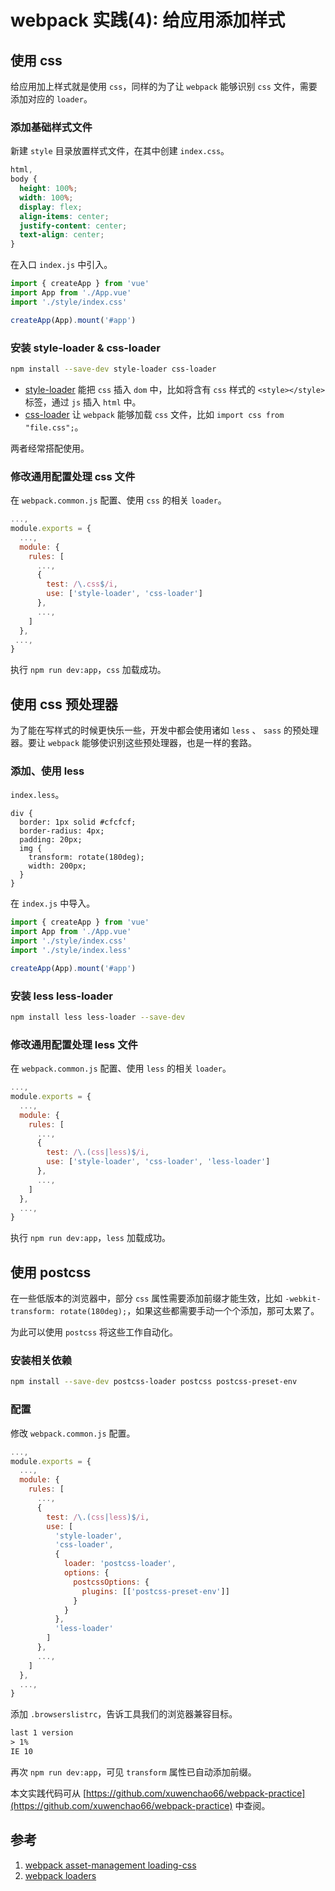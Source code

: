 # webpack 实践(4): 给应用添加样式

## 使用 css

给应用加上样式就是使用 `css`，同样的为了让 `webpack` 能够识别 `css` 文件，需要添加对应的 `loader`。

### 添加基础样式文件

新建 `style` 目录放置样式文件，在其中创建 `index.css`。

```css
html,
body {
  height: 100%;
  width: 100%;
  display: flex;
  align-items: center;
  justify-content: center;
  text-align: center;
}
```

在入口 `index.js` 中引入。

```js
import { createApp } from 'vue'
import App from './App.vue'
import './style/index.css'

createApp(App).mount('#app')
```

### 安装 style-loader & css-loader

```sh
npm install --save-dev style-loader css-loader
```

- [style-loader](https://github.com/webpack-contrib/style-loader) 能把 `css` 插入 `dom` 中，比如将含有 `css` 样式的 `<style></style>` 标签，通过 `js` 插入 `html` 中。
- [css-loader](https://github.com/webpack-contrib/css-loader) 让 `webpack` 能够加载 `css` 文件，比如 `import css from "file.css";`。

两者经常搭配使用。

### 修改通用配置处理 css 文件

在 `webpack.common.js` 配置、使用 `css` 的相关 `loader`。

```js
...,
module.exports = {
  ...,
  module: {
    rules: [
      ...,
      {
        test: /\.css$/i,
        use: ['style-loader', 'css-loader']
      },
      ...,
    ]
  },
 ...,
}
```

执行 `npm run dev:app`，`css` 加载成功。

## 使用 css 预处理器

为了能在写样式的时候更快乐一些，开发中都会使用诸如 `less` 、 `sass` 的预处理器。要让 `webpack` 能够使识别这些预处理器，也是一样的套路。

### 添加、使用 less

`index.less`。

```less
div {
  border: 1px solid #cfcfcf;
  border-radius: 4px;
  padding: 20px;
  img {
    transform: rotate(180deg);
    width: 200px;
  }
}
```

在 `index.js` 中导入。

```js
import { createApp } from 'vue'
import App from './App.vue'
import './style/index.css'
import './style/index.less'

createApp(App).mount('#app')
```

### 安装 less less-loader

```sh
npm install less less-loader --save-dev
```

### 修改通用配置处理 less 文件

在 `webpack.common.js` 配置、使用 `less` 的相关 `loader`。

```js
...,
module.exports = {
  ...,
  module: {
    rules: [
      ...,
      {
        test: /\.(css|less)$/i,
        use: ['style-loader', 'css-loader', 'less-loader']
      },
      ...,
    ]
  },
  ...,
}
```

执行 `npm run dev:app`，`less` 加载成功。

## 使用 postcss

在一些低版本的浏览器中，部分 `css` 属性需要添加前缀才能生效，比如 `-webkit-transform: rotate(180deg);`，如果这些都需要手动一个个添加，那可太累了。

为此可以使用 `postcss` 将这些工作自动化。

### 安装相关依赖

```sh
npm install --save-dev postcss-loader postcss postcss-preset-env
```

### 配置

修改 `webpack.common.js` 配置。

```js
...,
module.exports = {
  ...,
  module: {
    rules: [
      ...,
      {
        test: /\.(css|less)$/i,
        use: [
          'style-loader',
          'css-loader',
          {
            loader: 'postcss-loader',
            options: {
              postcssOptions: {
                plugins: [['postcss-preset-env']]
              }
            }
          },
          'less-loader'
        ]
      },
      ...,
    ]
  },
  ...,
}
```

添加 `.browserslistrc`，告诉工具我们的浏览器兼容目标。

```txt
last 1 version
> 1%
IE 10
```

再次 `npm run dev:app`，可见 `transform` 属性已自动添加前缀。

本文实践代码可从 [https://github.com/xuwenchao66/webpack-practice](https://github.com/xuwenchao66/webpack-practice) 中查阅。

## 参考

1. [webpack asset-management loading-css](https://webpack.js.org/guides/asset-management/#loading-css)
2. [webpack loaders](https://webpack.js.org/loaders/)
